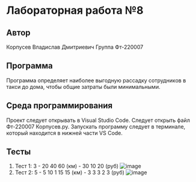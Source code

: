 # Лабораторная работа №8
## Автор
Корпусев Владислав Дмитриевич 
Группа Фт-220007
## Программа
Программа определяет наиболее выгодную рассадку сотрудников в такси до дома, чтобы общие затраты были минимальными.
## Среда программирования
Проект следует открывать в Visual Studio Code.
Следует открыть файл Фт-220007 Корпусев.py.
Запускать программу следует в терминале, который находится в нижней части VS Code.
## Тесты
1) Тест 1: 3 - 20 40 60 (км) - 30 10 20 (руб)
   ![image](https://github.com/1glam1/8-laba/assets/102163352/f9e8a778-3d90-47c6-b180-c06b201182da)
2) Тест 2: 5 - 5 10 1 15 15 (км) - 3 3 3 2 3 (руб) 
   ![image](https://github.com/1glam1/8-laba/assets/102163352/20853d39-7afb-49ab-90a8-88efbe622928)

